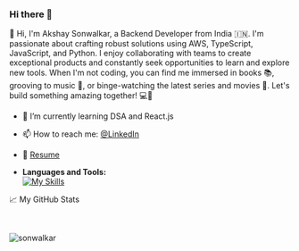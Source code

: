 ### Hi there 👋

👋 Hi, I'm Akshay Sonwalkar, a Backend Developer from India 🇮🇳. I'm passionate about crafting robust solutions using AWS, TypeScript, JavaScript, and Python. I enjoy collaborating with teams to create exceptional products and constantly seek opportunities to learn and explore new tools. When I'm not coding, you can find me immersed in books 📚, grooving to music 🎵, or binge-watching the latest series and movies 🍿. Let's build something amazing together! 💻🚀

- 🌱 I’m currently learning DSA and React.js
- 📫 How to reach me: [@LinkedIn](https://www.linkedin.com/in/akshay-sonwalkar)
- 📝 [Resume](https://github.com/Sonwalkar/Sonwalkar.github.io/blob/master/Resume.pdf)

- **Languages and Tools:** <br>
[![My Skills](https://skillicons.dev/icons?i=aws,js,ts,nodejs,postman,git,postgres,py,django,mysql,html,css)](https://skillicons.dev)
<!--
**Sonwalkar/sonwalkar** is a ✨ _special_ ✨ repository because its `README.md` (this file) appears on your GitHub profile.

Here are some ideas to get you started:

- 🔭 I’m currently working on ...
- 🌱 I’m currently learning ...
- 👯 I’m looking to collaborate on ...
- 🤔 I’m looking for help with ...
- 💬 Ask me about ...
- 📫 How to reach me: ...
- 😄 Pronouns: ...
- ⚡ Fun fact: ...
-->

📈 My GitHub Stats

<img src="https://github-readme-stats.vercel.app/api?username=sonwalkar&show_icons=true&theme=gotham" alt="sonwalkar"  style="margin-top:2rem;"/>
